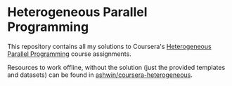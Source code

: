 Heterogeneous Parallel Programming
==================================

This repository contains all my solutions to Coursera's [Heterogeneous Parallel
Programming](https://www.coursera.org/course/hetero) course assignments.

Resources to work offline, without the solution (just the provided templates and
datasets) can be found in
[ashwin/coursera-heterogeneous](https://github.com/ashwin/coursera-heterogeneous).
